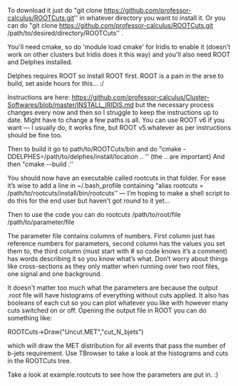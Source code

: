To download it just do "git clone https://github.com/professor-calculus/ROOTCuts.git'' in whatever directory you want to install it. Or you can do "git clone https://github.com/professor-calculus/ROOTCuts.git 
/path/to/desired/directory/ROOTCuts’’ .

You'll need cmake, so do 'module load cmake' for Iridis to enable it (doesn't work on other clusters but Iridis does it this way) and you'll also need ROOT and Delphes installed.

Delphes requires ROOT so install ROOT first. ROOT is a pain in the arse to build, set aside hours for this… :/

Instructions are here:  https://github.com/professor-calculus/Cluster-Softwares/blob/master/INSTALL_IRIDIS.md   but the necessary process changes every now and then so I struggle to keep the instructions up to date. Might have to change a few paths is all. You can use ROOT v6 if you want — I usually do, it works fine, but ROOT v5.whatever 
as per instructions should be fine too.

Then to build it go to path/to/ROOTCuts/bin and do "cmake -DDELPHES=/path/to/delphes/install/location .. '' (the .. are important)
And then "cmake --build .''

You should now have an executable called rootcuts in that folder. For ease it’s wise to add a line in ~/.bash_profile containing “alias rootcuts = /path/to/rootcuts/install/bin/rootcuts’’ — I’m hoping to 
make a shell script to do this for the end user but haven’t got round to it yet…

Then to use the code you can do rootcuts /path/to/root/file /path/to/parameter/file

The parameter file contains columns of numbers. First column just has reference numbers for parameters, second column has the values you set them to, 
the third column (must start with # so code knows it’s a comment) has words describing it so you know what’s what. Don’t worry about things like cross-sections as they only matter when running over two root files, one 
signal and one background.

It doesn't matter too much what the parameters are because the output .root file will have histograms of everything without cuts applied. It also has booleans of each cut so you can plot whatever you like with however many 
cuts switched on or off. Opening the output file in ROOT you can do something like:

ROOTCuts->Draw("Uncut.MET","cut_N_bjets")

which will draw the MET distribution for all events that pass the number of b-jets requirement. Use TBrowser to take a look at the histograms and cuts in the ROOTCuts tree.

Take a look at example.rootcuts to see how the parameters are put in. :)
